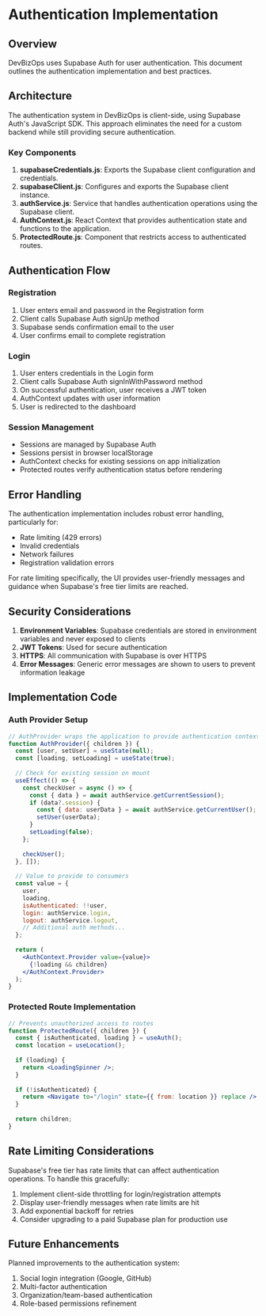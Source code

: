 # Authentication Implementation

## Overview

DevBizOps uses Supabase Auth for user authentication. This document outlines the authentication implementation and best practices.

## Architecture

The authentication system in DevBizOps is client-side, using Supabase Auth's JavaScript SDK. This approach eliminates the need for a custom backend while still providing secure authentication.

### Key Components

1. **supabaseCredentials.js**: Exports the Supabase client configuration and credentials.
2. **supabaseClient.js**: Configures and exports the Supabase client instance.
3. **authService.js**: Service that handles authentication operations using the Supabase client.
4. **AuthContext.js**: React Context that provides authentication state and functions to the application.
5. **ProtectedRoute.js**: Component that restricts access to authenticated routes.

## Authentication Flow

### Registration

1. User enters email and password in the Registration form
2. Client calls Supabase Auth signUp method
3. Supabase sends confirmation email to the user
4. User confirms email to complete registration

### Login

1. User enters credentials in the Login form
2. Client calls Supabase Auth signInWithPassword method
3. On successful authentication, user receives a JWT token
4. AuthContext updates with user information
5. User is redirected to the dashboard

### Session Management

- Sessions are managed by Supabase Auth
- Sessions persist in browser localStorage
- AuthContext checks for existing sessions on app initialization
- Protected routes verify authentication status before rendering

## Error Handling

The authentication implementation includes robust error handling, particularly for:

- Rate limiting (429 errors)
- Invalid credentials
- Network failures
- Registration validation errors

For rate limiting specifically, the UI provides user-friendly messages and guidance when Supabase's free tier limits are reached.

## Security Considerations

1. **Environment Variables**: Supabase credentials are stored in environment variables and never exposed to clients
2. **JWT Tokens**: Used for secure authentication
3. **HTTPS**: All communication with Supabase is over HTTPS
4. **Error Messages**: Generic error messages are shown to users to prevent information leakage

## Implementation Code

### Auth Provider Setup

```jsx
// AuthProvider wraps the application to provide authentication context
function AuthProvider({ children }) {
  const [user, setUser] = useState(null);
  const [loading, setLoading] = useState(true);
  
  // Check for existing session on mount
  useEffect(() => {
    const checkUser = async () => {
      const { data } = await authService.getCurrentSession();
      if (data?.session) {
        const { data: userData } = await authService.getCurrentUser();
        setUser(userData);
      }
      setLoading(false);
    };
    
    checkUser();
  }, []);
  
  // Value to provide to consumers
  const value = {
    user,
    loading,
    isAuthenticated: !!user,
    login: authService.login,
    logout: authService.logout,
    // Additional auth methods...
  };
  
  return (
    <AuthContext.Provider value={value}>
      {!loading && children}
    </AuthContext.Provider>
  );
}
```

### Protected Route Implementation

```jsx
// Prevents unauthorized access to routes
function ProtectedRoute({ children }) {
  const { isAuthenticated, loading } = useAuth();
  const location = useLocation();
  
  if (loading) {
    return <LoadingSpinner />;
  }
  
  if (!isAuthenticated) {
    return <Navigate to="/login" state={{ from: location }} replace />;
  }
  
  return children;
}
```

## Rate Limiting Considerations

Supabase's free tier has rate limits that can affect authentication operations. To handle this gracefully:

1. Implement client-side throttling for login/registration attempts
2. Display user-friendly messages when rate limits are hit
3. Add exponential backoff for retries
4. Consider upgrading to a paid Supabase plan for production use

## Future Enhancements

Planned improvements to the authentication system:

1. Social login integration (Google, GitHub)
2. Multi-factor authentication
3. Organization/team-based authentication
4. Role-based permissions refinement